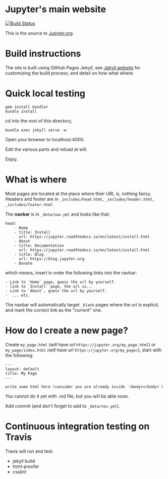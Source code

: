 # Jupyter's main website

[![Build Status](https://travis-ci.org/jupyter/jupyter.github.io.svg?branch=master)](https://travis-ci.org/jupyter/jupyter.github.io)

This is the source to [Jupyter.org](http://jupyter.org/).

# Build instructions

The site is built using GitHub Pages Jekyll, see [Jekyll
website](http://jekyllrb.com/) for customizing the build process, and detail on how
what where.

# Quick local testing

```
gem install bundler
bundle install
```

cd into the root of this directory,

```
bundle exec jekyll serve -w
```

Open your browser to localhost:4000.

Edit the various parts and reload at will.

Enjoy.

# What is where

Most pages are located at the place where their URL is, nothing fancy.  Headers
and footer are in `_includes/head.html`, `_includes/header.html`,
`_includes/footer.html`.

The **navbar** is in `_data/nav.yml` and looks like that:

```
head:
    - Home
    - title: Install
      url: https://jupyter.readthedocs.io/en/latest/install.html
    - About
    - title: Documentation
      url: https://jupyter.readthedocs.io/en/latest/install.html
    - title: Blog
      url: https://blog.jupyter.org
    - Donate
```

which means, insert in order the following links into the navbar:

    - Link to `Home` page, guess the url by yourself. 
    - link to `Install` page, the url is...
    - Link to `About`, guess the url by yourself, 
    -  ... etc.

The navbar will automatically target `_blank` pages where the url is explicit,
and mark the correct link as the "current" one.

# How do I create a new page?

Create `my_page.html` (will have url `https://jupyter.org/my_page.html`)
or `my_page/index.html` (will have url `https://jupyter.org/my_page/`), start with the following:

```
---
layout: default
title: My Page
---

write some html here (consider you are already inside `<body></body>`)
```

You cannot do it yet with .md file, but you will be able soon.

Add commit (and don't forget to add to `_data/nav.yml`).

# Continuous integration testing on Travis

Travis will run and test:

- jekyll build
- html-proofer
- csslint

